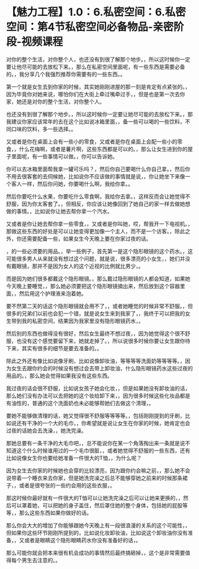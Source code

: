 # 【魅力工程】1.0：6.私密空间：6.私密空间：第4节私密空间必备物品-亲密阶段-视频课程

对你的整个生活，对你整个人，也还没有到很了解那个地步。，所以这时候你一定要让他尽可能的去放松下来。，那么在私密空间里面呢，有一些东西是需要必备的。，我分享几个我强烈推荐你需要有的一些东西。。

第一个就是女生去到你家的时候，其实她刚刚进屋的那一刻是肯定有点紧张的。，因为毕竟你对她来说，哪怕你们在大街上牵过嘴牵过手，，但是也是第一次去你家，她还是对你的整个生活，对你整个人。

也还没有到很了解那个地步。，所以这时候你一定要让她尽可能的去放松下来。，那我建议你家应该常年的去在这个比如说冰箱里面，，备一些可以喝的一些饮料，不同口味的饮料，多一些选择。。

又或者是你在桌面上会有一些小的零食，又或者是你在桌面上会配一些小的零食，，什么花梅啊，或者是薯片啊，这些东西都是可以的。，那么让女生进到你的屋子里面呢，有一些事情可以做。，你可以告诉她。

你可以去冰箱里面帮我拿一罐可乐吗？，然后你自己要喝什么你自己拿。，然后你不用去很客套的去伺候她，比如说你不应该做的事情就是说，，你让她坐下来像一个客人一样，然后你问她，你要喝什么啊，我给你拿。。

然后你要吃什么水果，你要吃什么零食啊，我给你去拿。，这样反而会让她觉得不舒服，因为你太客套了。，但相反，你应该让她像回到了她自己的家一样去做她想做的事情。，比如说你让她去帮你拿一个汽水。

又或者是你让她去帮你拿一些零食，，又或者是你叫她，哎，帮我开一下电视机。，那做这些东西的好处是可以让她变得更加像一个主人，而不是一个访客。，除此之外，你还需要配备一些，如果女生今天晚上要在你家过夜的话。

，的一些必须要的用品。，举一些例子，首先第一是这个隐形眼镜的这个药水。，这可能很多男人从来就没有想过这个问题，就是说，很多漂亮的小女生，，她们并没有戴眼镜，那并不是因为女人的这个近视的比例就比男少，。

而是因为她们很多都戴这个隐形眼镜。，那么戴过隐形眼镜的人都会知道，如果她今天晚上要睡觉，，那么她必须要把这个隐形眼镜摘出来，然后放到这个容器里面，，然后用这个护理液来泡着她。

要不然第二天的话这个隐形眼镜就会用不了，，或者她睡觉的时候非常不舒服。，但很多的兄弟们以前也会犯一个错，就是说女生来到我家了，，我终于可以把我的女生带到我的私密空间，结果因为我家里没有隐形眼镜药水，。

然后别的东西也做得没有很好，然后女生最终不想过夜，，因为她觉得这个很不舒服，也没有这个感觉要留下来，她就走掉了。，所以说很多时候你要让女生跟你待下来，其实有很多的细节是要去准备的。。

除此之外还有像比如说像牙刷，比如说像卸妆油，等等等等洗面奶等等等等。，因为女生去跟你约会的时候没有想过会去带上卸妆油，什么隐形眼镜药水这些过夜的用品的。，那么她会觉得如果我没有这些东西。

我过夜的话会很不舒服，比如说女孩子她会化妆，，但是如果她没有卸妆油的话，那么她们没有办法可以去把她的这个妆给卸下来，，因为很多时候这些化妆品都是有油性的，普通的这个洗面奶也未必能够帮她们去做这个清理，。

要她不能够做清理的话，她又觉得很不舒服等等等等。，包括刚刚提到的牙刷，比如说还有干净的一个大的毛巾，，你希望就是说让女生在你家的时候，她肯定也会过夜的话她会去洗澡，，她洗完澡。

那她总要有一条干净的大毛巾吧，，总不能说你在某一个角落掏出来一条就是说不知道这个什么时候谁用过的一个毛巾很脏，，或者她觉得不舒服的一些东西，还有比如说像女生你也要给她准备一件很大的T恤，，为什么呢？

因为女生去你家的时候她也会穿的比较漂亮，因为跟你约会嘛之前，，那么她不会说带着一个睡衣来去你家，但是她洗完澡之后总不能够穿她之前来的时候那条裙子，，或者是很夸张的一些约会用的这些衣服，。

那这时候你最好就有一件很大的T恤可以让她洗完澡之后可以让她来更换的，，然后可以罩着她，可以把她的身子盖住，然后罩住她的整个身体，包括她的屁股等等，，那么这些东西如果你做好的话。

那么你会大大的增加了你能够跟她今天晚上有一段很浪漫的关系的这个可能性，，但如果你这些环节刚刚所提到的，比如说化妆卸妆油，比如说这个卸妆油你没有准备，，又或者是眼睛这个隐形眼睛药水你没有准备好的话，。

那么可能你就会把本来很有机会成功的事情然后最终搞砸掉，，这个是非常需要值得每个男生去注意的。。